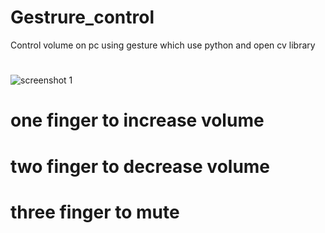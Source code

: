 # Gestrure_control
Control volume on pc using gesture which use python and open cv library
#
![screenshot 1](https://user-images.githubusercontent.com/34655702/51113057-ca197280-1826-11e9-94f2-4cc6119328db.png)
# one finger to increase volume
# two finger to decrease volume
# three finger to mute
